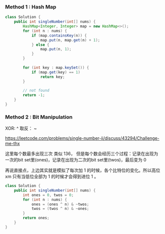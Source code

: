 ### Method 1 : Hash Map

```java
class Solution {
    public int singleNumber(int[] nums) {
        HashMap<Integer, Integer> map = new HashMap<>();
        for (int n : nums) {
            if (map.containsKey(n)) {
                map.put(n, map.get(n) + 1);
            } else {
                map.put(n, 1);
            }
        }
        
        for (int key : map.keySet()) {
            if (map.get(key) == 1)
                return key;
        }
        
        // not found
        return -1;
    }
}
```


### Method 2 : Bit Manipulation

XOR: ^
取反： ~

https://leetcode.com/problems/single-number-ii/discuss/43294/Challenge-me-thx

这里每个数最多出现三次
类似 136，
但是每个数会经历三个过程：记录在出现为一次的bit set里(ones)，记录在出现为二次的bit set里(twos)，最后变为 0

再说直接点，上边其实就是模拟了每次加 1 的时候，各个比特位的变化。所以高位 xm 只有当低位全部为 1 的时候才会得到进位 1 。

```java
class Solution {
    public int singleNumber(int[] nums) {
        int ones = 0, twos = 0;
        for (int n : nums) {
            ones = (ones ^ n) & ~twos;
            twos = (twos ^ n) & ~ones;
        }
        return ones;
    }
}
```